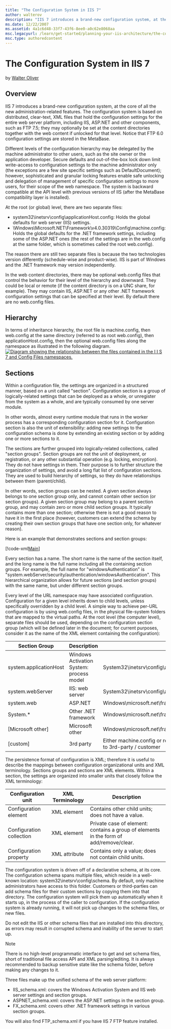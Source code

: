 ```yaml
---
title: "The Configuration System in IIS 7"
author: walterov
description: "IIS 7 introduces a brand-new configuration system, at the core of all the new administration-related features. The configuration system is based on distribut..."
ms.date: 12/22/2007
ms.assetid: 4a1c6d48-33f7-43f6-8ee0-a0c62e8068aa
msc.legacyurl: /learn/get-started/planning-your-iis-architecture/the-configuration-system-in-iis-7
msc.type: authoredcontent
---
```

# The Configuration System in IIS 7

by [Walter Oliver](https://github.com/walterov)

## Overview

IIS 7 introduces a brand-new configuration system, at the core of all the new administration-related features. The configuration system is based on distributed, clear-text, XML files that hold the configuration settings for the entire web server platform, including IIS, ASP.NET and other components, such as FTP 7.5; they may optionally be set at the content directories together with the web content if unlocked for that level. Notice that FTP 6.0 configuration settings are stored in the MetaBase.

Different levels of the configuration hierarchy may be delegated by the machine administrator to other users, such as the site owner or the application developer. Secure defaults and out-of-the-box lock down limit write-access to configuration settings to the machine administrator only (the exceptions are a few site specific settings such as DefaultDocument); however, sophisticated and granular locking features enable safe unlocking and delegation of management of specific configuration settings to more users, for their scope of the web namespace. The system is backward compatible at the API level with previous versions of IIS (after the MetaBase compatibility layer is installed).

At the root (or global) level, there are two separate files:

- system32\inetsrv\config\applicationHost.config: Holds the global defaults for web server (IIS) settings.
- \Windows\Microsoft.NET\Framework\v4.0.30319\Config\machine.config: Holds the global defaults for the .NET framework settings, including some of the ASP.NET ones (the rest of the settings are in the web.config at the same folder, which is sometimes called the root web.config).

The reason there are still two separate files is because the two technologies version differently (schedule-wise and product-wise). IIS is part of Windows and the .NET framework may version independently.

In the web content directories, there may be optional web.config files that control the behavior for their level of the hierarchy and downward. They could be local or remote (if the content directory is on a UNC share, for example). They may contain IIS, ASP.NET or any other .NET framework configuration settings that can be specified at their level. By default there are no web.config files.

## Hierarchy

In terms of inheritance hierarchy, the root file is machine.config, then web.config at the same directory (referred to as root web.config), then applicationHost.config, then the optional web.config files along the namespace as illustrated in the following diagram.
[![Diagram showing the relationship between the files contained in the I I S 7 and Config Files namespaces.](the-configuration-system-in-iis-7/_static/image3.jpg)](the-configuration-system-in-iis-7/_static/image1.jpg)

## Sections

Within a configuration file, the settings are organized in a structured manner, based on a unit called "section". Configuration section is a group of logically-related settings that can be deployed as a whole, or unregister from the system as a whole, and are typically consumed by one server module.

In other words, almost every runtime module that runs in the worker process has a corresponding configuration section for it. Configuration section is also the unit of extensibility: adding new settings to the configuration schema is done by extending an existing section or by adding one or more sections to it.

The sections are further grouped into logically-related collections, called "section groups". Section groups are not the unit of deployment, or registration, or any other substantial operation (e.g. locking, encryption). They do not have settings in them. Their purpose is to further structure the organization of settings, and avoid a long flat list of configuration sections. They are used to build hierarchy of settings, so they do have relationships between them (parent/child).

In other words, section groups can be nested. A given section always belongs to one section group only, and cannot contain other section (or section groups). A given section group may belong to a parent section group, and may contain zero or more child section groups. It typically contains more than one section; otherwise there is not a good reason to have it in the first place (however, customers can extend the schema by creating their own section groups that have one section only, for whatever reason).

Here is an example that demonstrates sections and section groups:

[!code-xml[Main](the-configuration-system-in-iis-7/samples/sample1.xml)]

Every section has a name. The short name is the name of the section itself, and the long name is the full name including all the containing section groups. For example, the full name for "windowsAuthentication" is "system.webServer/security/authentication/windowsAuthentication". This hierarchical organization allows for future sections (and section groups) with the same name, but under different section groups.

Every level of the URL namespace may have associated configuration. Configuration for a given level inherits down to child levels, unless specifically overridden by a child level. A simple way to achieve per-URL configuration is by using web.config files, in the physical file-system folders that are mapped to the virtual paths. At the root level (the computer level), separate files should be used, depending on the configuration section group (which will be defined later in the document; for current purposes, consider it as the name of the XML element containing the configuration):

| Section Group | Description | Root File |
| --- | --- | --- |
| system.applicationHost | Windows Activation System: process model | System32\inetsrv\config\applicationHost.config |
| system.webServer | IIS: web server | System32\inetsrv\config\applicationHost.config |
| system.web | ASP.NET | Windows\microsoft.net\framework\v2.0.50727\config\web.config |
| System.\* | Other .NET framework | Windows\microsoft.net\framework\v2.0.50727\config\machine.config |
| [Microsoft other] | Microsoft other | Windows\microsoft.net\framework\v2.0.50727\config\machine.config |
| [custom] | 3rd party | Either machine.config or root web.config or applicationHost.config, up to 3rd-party / customer |

The persistence format of configuration is XML; therefore it is useful to describe the mappings between configuration organizational units and XML terminology. Sections groups and sections are XML elements. Within a section, the settings are organized into smaller units that closely follow the XML terminology:

| Configuration unit | XML Terminology | Description |
| --- | --- | --- |
| Configuration element | XML element | Contains other child units; does not have a value. |
| Configuration collection | XML element | Private case of element: contains a group of elements in the form of add/remove/clear. |
| Configuration property | XML attribute | Contains only a value; does not contain child units. |

The configuration system is driven off of a declarative schema, at its core. The configuration schema spans multiple files, which reside in a well-known location: system32\inetsrv\config\schema\. By default, only machine administrators have access to this folder. Customers or third-parties can add schema files for their custom sections by copying them into that directory. The configuration system will pick them up automatically when it starts up, in the process of the caller to configuration. If the configuration system is already running, it will not pick up changes to the schema files, or new files.

Do not edit the IIS or other schema files that are installed into this directory, as errors may result in corrupted schema and inability of the server to start up.

> [!NOTE]
> There is no high-level programmatic interface to get and set schema files, short of traditional file access API and XML parsing/editing. It is always recommended to backup sensitive state like the schema folder, before making any changes to it.

Three files make up the unified schema of the web server platform:

- IIS\_schema.xml: covers the Windows Activation System and IIS web server settings and section groups.
- ASPNET\_schema.xml: covers the ASP.NET settings in the section group.
- FX\_schema.xml: covers other .NET framework settings in various section groups.

You will also find FTP\_schema.xml if you have IIS 7 FTP feature installed.
